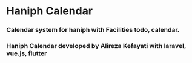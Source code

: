 # Haniph Calendar
### Calendar system for haniph with Facilities todo, calendar. 
### Haniph Calendar developed by Alireza Kefayati with laravel, vue.js, flutter
